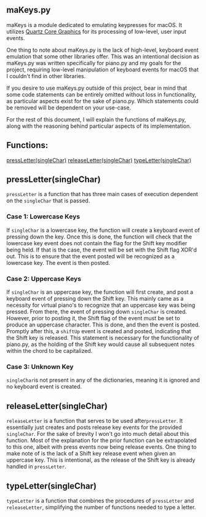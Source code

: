 ## maKeys.py


maKeys is a module dedicated to emulating keypresses for macOS. It utilizes [Quartz Core Graphics](https://developer.apple.com/documentation/coregraphics) for its processing of low-level, user input events.

One thing to note about maKeys.py is the lack of high-level, keyboard event emulation that some other libraries offer. This was an intentional decision as maKeys.py was written specifically for piano.py and my goals for the project, requiring low-level manipulation of keyboard events for macOS that I couldn't find in other libraries.

If you desire to use maKeys.py outside of this project, bear in mind that some code statements can be entirely omitted without loss in functionality, as particular aspects exist for the sake of piano.py. Which statements could be removed will be dependent on your use-case. 

For the rest of this document, I will explain the functions of maKeys.py, along with the reasoning behind particular aspects of its implementation.

## Functions:

[pressLetter(singleChar)](#pressLetter(singleChar))
[releaseLetter(singleChar)](#releaseLetter(singleChar))
[typeLetter(singleChar)](#typeLetter(singleChar))

## pressLetter(singleChar)
```pressLetter``` is a function that has three main cases of execution dependent on the ``singleChar`` that is passed. 
### Case 1: Lowercase Keys
If ```singleChar``` is a lowercase key, the function will create a keyboard event of pressing down the key. Once this is done, the function will check that the lowercase key event does not contain the flag for the Shift key modifier being held. If that is the case, the event will be set with the Shift flag XOR'd out. This is to ensure that the event posted will be recognized as a lowercase key. The event is then posted.
### Case 2: Uppercase Keys
If ``singleChar`` is an uppercase key, the function will first create, and post a keyboard event of pressing down the Shift key. This mainly came as a necessity for virtual piano's to recognize that an uppercase key was being pressed. From there, the event of pressing down ``singleChar`` is created. However, prior to posting it, the Shift flag of the event must be set to produce an uppercase character. This is done, and then the event is posted. Promptly after this, a ``shiftUp`` event is created and posted, indicating that the Shift key is released. This statement is necessary for the functionality of piano.py, as the holding of the Shift key would cause all subsequent notes within the chord to be capitalized.
### Case 3: Unknown Key
``singleChar``is not present in any of the dictionaries, meaning it is ignored and no keyboard event is created.

## releaseLetter(singleChar)
``releaseLetter`` is a function that serves to be used after``pressLetter``. It essentially just creates and posts release key events for the provided ``singleChar``. For the sake of brevity I won't go into much detail about this function. Most of the explanation for the prior function can be extrapolated to this one, albeit with press events now being release events. One thing to make note of is the lack of a Shift key release event when given an uppercase key. This is intentional, as the release of the Shift key is already handled in ``pressLetter``.

## typeLetter(singleChar)
``typeLetter`` is a function that combines the procedures of ``pressLetter`` and ``releaseLetter``, simplifying the number of functions needed to type a letter.
